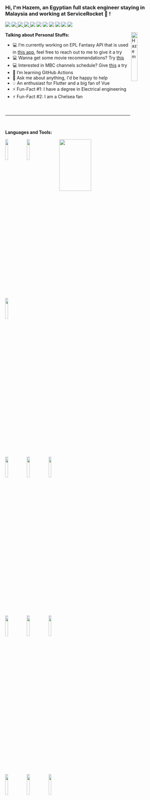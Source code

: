### Hi, I'm Hazem, an Egyptian full stack engineer staying in Malaysia and working at ServiceRocket 🚀 !

<p>
  <img src="http://views.whatilearened.today/views/github/HazemGharib/views.svg"/>
  <a href="https://github.com/HazemGharib/">
    <img src="https://img.shields.io/website?label=Website%20status%20%3A&url=https%3A%2F%2Fwww.hazem-gharib.net%2F"/>
  </a>
  <a href="https://github.com/HazemGharib/">
    <img src="https://img.shields.io/github/followers/HazemGharib?color=%234CC61E&label=GitHub%20Followers%20%3A"/>
  </a>
  <a href="https://github.com/HazemGharib?tab=repositories">
    <img src="https://badges.frapsoft.com/os/v2/open-source.svg?v=103"/>
  </a> 
  <a href="mailto:hazem.gharib.8@gmail.com?subject=[GitHub]%20Let's Chat&body=Hi Hazem%2C%0A%0AI wanted to ask you about ...">
    <img src="https://img.shields.io/badge/Ask%20me-anything-1abc9c.svg"/></a>
  <img src="https://img.shields.io/badge/Front End-Vue.js-42b883"/>
  <img src="https://img.shields.io/badge/Front%20End-Angular2+-ed8094"/>
  <img src="https://img.shields.io/badge/Back%20End-Node.js-83af26"/>
  <img src="https://img.shields.io/badge/Back%20End-.Net-bc8bf4"/>
  <img src="https://img.shields.io/badge/Back%20End-Java-f8981d"/>
  <img src="https://img.shields.io/badge/OS-Ubuntu-dd4814"/>
</p>

**Talking about Personal Stuffs:**
<img width="20%" align="right" alt="Hazem " src='https://avataaars.io/?avatarStyle=Circle&topType=ShortHairTheCaesar&accessoriesType=Blank&hairColor=Black&facialHairType=BeardLight&facialHairColor=BrownDark&clotheType=Hoodie&clotheColor=Blue03&eyeType=Wink&eyebrowType=UpDownNatural&mouthType=Smile&skinColor=Light' />
<br />
- 💻 I’m currently working on EPL Fantasy API that is used in [this app](https://epl-fantasy-app.herokuapp.com), feel free to reach out to me to give it a try
- 💻 Wanna get some movie recommendations? Try [this](https://app-movie-recommender.herokuapp.com/)
- 💻 Interested in MBC channels schedule? Give [this](https://mbc-schedule.herokuapp.com/) a try
- 🌱 I’m learning GitHub Actions 
- 💬 Ask me about anything, I'd be happy to help
- 💡 An enthusiast for Flutter and a big fan of Vue
- ⚡️ Fun-Fact #1: I have a degree in Electrical engineering
- ⚡️ Fun-Fact #2: I am a Chelsea fan
<br />

---

<br />

**Languages and Tools:** 

<p>
  <a href="https://github.com/onimur/handle-path-oz">
    <img align="right" width="45%" height="165" src="https://github-readme-stats.vercel.app/api?username=HazemGharib&show_icons=true&hide_border=false&line_height=20&title_color=0a4595&icon_color=0a4595&show_owner=true"/>
  </a>
  
  <code><img width="13%" src="https://www.vectorlogo.zone/logos/dotnet/dotnet-horizontal.svg"></code>
  <code><img width="13%" src="https://www.vectorlogo.zone/logos/java/java-ar21.svg"></code>
  <code><img width="13%" src="https://www.vectorlogo.zone/logos/nodejs/nodejs-horizontal.svg"></code>
  <br />
  <code><img width="13%" src="https://www.vectorlogo.zone/logos/jenkins/jenkins-ar21.svg"></code>
  <code><img width="13%" src="https://www.vectorlogo.zone/logos/circleci/circleci-ar21.svg"></code>
  <code><img width="13%" src="https://www.vectorlogo.zone/logos/json/json-ar21.svg"></code>
  <br />
  <code><img width="13%" src="https://www.vectorlogo.zone/logos/mongodb/mongodb-ar21.svg"></code>
  <code><img width="13%" src="https://raw.githubusercontent.com/prplx/svg-logos/5585531d45d294869c4eaab4d7cf2e9c167710a9/svg/vue.svg"></code>
  <code><img width="13%" src="https://www.vectorlogo.zone/logos/angular/angular-ar21.svg"></code>
  <br />
  <code><img width="13%" src="https://www.vectorlogo.zone/logos/git-scm/git-scm-ar21.svg"></code>
  <code><img width="13%" src="https://www.vectorlogo.zone/logos/amazon_aws/amazon_aws-ar21.svg"></code>
  <code><img width="13%" src="https://www.vectorlogo.zone/logos/gnu_bash/gnu_bash-ar21.svg"></code>
</p>
